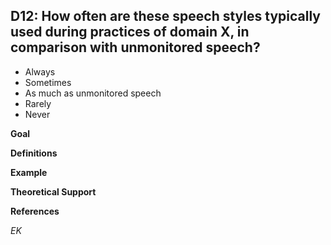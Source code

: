 ## D12: How often are these speech styles typically used during practices of domain X, in comparison with unmonitored speech? 


- Always
- Sometimes
- As much as unmonitored speech
- Rarely
- Never

**Goal**



**Definitions**



**Example**


**Theoretical Support**


**References**


*EK*
